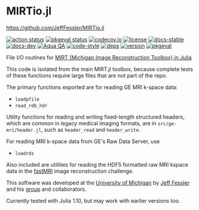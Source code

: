 # MIRTio.jl
https://github.com/JeffFessler/MIRTio.jl

[![action status][action-img]][action-url]
[![pkgeval status][pkgeval-img]][pkgeval-url]
[![codecov.io][codecov-img]][codecov-url]
[![license][license-img]][license-url]
[![docs-stable][docs-stable-img]][docs-stable-url]
[![docs-dev][docs-dev-img]][docs-dev-url]
[![Aqua QA][aqua-img]][aqua-url]
[![code-style][code-blue-img]][code-blue-url]
[![deps](https://juliahub.com/docs/MIRTio/deps.svg)](https://juliahub.com/ui/Packages/MIRTio)
[![version](https://juliahub.com/docs/MIRTio/version.svg)](https://juliahub.com/ui/Packages/MIRTio)
[![pkgeval](https://juliahub.com/docs/MIRTio/pkgeval.svg)](https://juliahub.com/ui/Packages/MIRTio)


File I/O routines for
[MIRT (Michigan Image Reconstruction Toolbox) in Julia](https://github.com/JeffFessler/MIRT.jl)

This code is isolated from the main MIRT.jl toolbox,
because complete tests of these functions
require large files
that are not part of the repo.

The primary functions exported are
for reading GE MRI k-space data:
* `loadpfile`
* `read_rdb_hdr`

Utility functions for reading and writing fixed-length structured headers,
which are common in legacy medical imaging formats,
are in `src/ge-mri/header.jl`,
such as `header_read` and `header_write`.

For reading MRI k-space data from GE's Raw Data Server, use
* `loadrds`

Also included are utilities for reading the HDF5 formatted
raw MRI kspace data
in the
[fastMRI](https://fastmri.org/)
image reconstruction challenge.

This software was developed at the
[University of Michigan](https://umich.edu/)
by
[Jeff Fessler](http://web.eecs.umich.edu/~fessler)
and his
[group](http://web.eecs.umich.edu/~fessler/group)
and collaborators.

Currently tested with Julia 1.10,
but may work with earlier versions too.

<!-- URLs -->
[action-img]: https://github.com/JeffFessler/MIRTio.jl/workflows/CI/badge.svg
[action-url]: https://github.com/JeffFessler/MIRTio.jl/actions
[aqua-img]: https://img.shields.io/badge/Aqua.jl-%F0%9F%8C%A2-aqua.svg
[aqua-url]: https://github.com/JuliaTesting/Aqua.jl
[code-blue-img]: https://img.shields.io/badge/code%20style-blue-4495d1.svg
[code-blue-url]: https://github.com/invenia/BlueStyle
[codecov-img]: https://codecov.io/github/JeffFessler/MIRTio.jl/coverage.svg?branch=main
[codecov-url]: https://codecov.io/github/JeffFessler/MIRTio.jl?branch=main
[docs-stable-img]: https://img.shields.io/badge/docs-stable-blue.svg
[docs-stable-url]: https://JeffFessler.github.io/MIRTio.jl/stable
[docs-dev-img]: https://img.shields.io/badge/docs-dev-blue.svg
[docs-dev-url]: https://JeffFessler.github.io/MIRTio.jl/dev
[license-img]: http://img.shields.io/badge/license-MIT-brightgreen.svg?style=flat
[license-url]: LICENSE
[pkgeval-img]: https://juliaci.github.io/NanosoldierReports/pkgeval_badges/M/MIRTio.svg
[pkgeval-url]: https://juliaci.github.io/NanosoldierReports/pkgeval_badges/M/MIRTio.html
